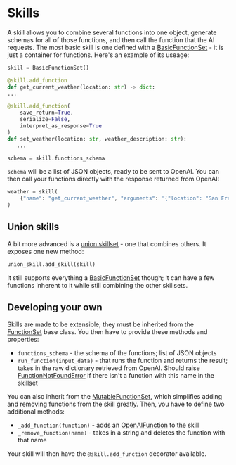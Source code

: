 # Skills

A skill allows you to combine several functions into one object, generate schemas for all of those functions, and then call the function that the AI requests. The most basic skill is one defined with a [BasicFunctionSet](openai_functions.BasicFunctionSet) - it is just a container for functions. Here's an example of its useage:

```python
skill = BasicFunctionSet()

@skill.add_function
def get_current_weather(location: str) -> dict:
...

@skill.add_function(
    save_return=True,
    serialize=False,
    interpret_as_response=True
)
def set_weather(location: str, weather_description: str):
   ...

schema = skill.functions_schema
```

`schema` will be a list of JSON objects, ready to be sent to OpenAI. You can then call your functions directly with the response returned from OpenAI:

```python
weather = skill(
    {"name": "get_current_weather", "arguments": '{"location": "San Francisco, CA"}'}
)
```

## Union skills

A bit more advanced is a [union skillset](openai_functions.UnionSkillSet) - one that combines others. It exposes one new method:

```python
union_skill.add_skill(skill)
```

It still supports everything a [BasicFunctionSet](openai_functions.BasicFunctionSet) though; it can have a few functions inherent to it while still combining the other skillsets.

## Developing your own

Skills are made to be extensible; they must be inherited from the [FunctionSet](openai_functions.FunctionSet) base class. You then have to provide these methods and properties:

- `functions_schema` - the schema of the functions; list of JSON objects
- `run_function(input_data)` - that runs the function and returns the result; takes in the raw dictionary retrieved from OpenAI. Should raise [FunctionNotFoundError](openai_functions.FunctionNotFoundError) if there isn't a function with this name in the skillset

You can also inherit from the [MutableFunctionSet](openai_functions.MutableFunctionSet), which simplifies adding and removing functions from the skill greatly. Then, you have to define two additional methods:

- `_add_function(function)` - adds an [OpenAIFunction](openai_functions.OpenAIFunction) to the skill
- `_remove_function(name)` - takes in a string and deletes the function with that name

Your skill will then have the `@skill.add_function` decorator available.
